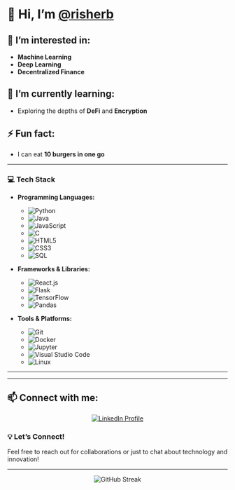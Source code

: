 # 👋 Hi, I’m [@risherb](https://github.com/risherb)

## 👀 I’m interested in:
- **Machine Learning**
- **Deep Learning**
- **Decentralized Finance**

## 🌱 I’m currently learning:
- Exploring the depths of **DeFi** and **Encryption**

## ⚡ Fun fact:
- I can eat **10 burgers in one go**

---

### 💻 Tech Stack
- **Programming Languages:** 
  - ![Python](https://img.shields.io/badge/Python-3776AB?style=flat&logo=python&logoColor=white)
  - ![Java](https://img.shields.io/badge/Java-007396?style=flat&logo=java&logoColor=white)
  - ![JavaScript](https://img.shields.io/badge/JavaScript-F7DF1E?style=flat&logo=javascript&logoColor=black)
  - ![C](https://img.shields.io/badge/C-A8B400?style=flat&logo=c&logoColor=white)
  - ![HTML5](https://img.shields.io/badge/HTML5-E34F26?style=flat&logo=html5&logoColor=white)
  - ![CSS3](https://img.shields.io/badge/CSS3-1572B6?style=flat&logo=css3&logoColor=white)
  - ![SQL](https://img.shields.io/badge/SQL-4479A1?style=flat&logo=sqlite&logoColor=white)

- **Frameworks & Libraries:**
  - ![React.js](https://img.shields.io/badge/React-61DAFB?style=flat&logo=react&logoColor=black)
  - ![Flask](https://img.shields.io/badge/Flask-000000?style=flat&logo=flask&logoColor=white)
  - ![TensorFlow](https://img.shields.io/badge/TensorFlow-FF6F20?style=flat&logo=tensorflow&logoColor=white)
  - ![Pandas](https://img.shields.io/badge/Pandas-150458?style=flat&logo=pandas&logoColor=white)

- **Tools & Platforms:**
  - ![Git](https://img.shields.io/badge/Git-F05032?style=flat&logo=git&logoColor=white)
  - ![Docker](https://img.shields.io/badge/Docker-2496ED?style=flat&logo=docker&logoColor=white)
  - ![Jupyter](https://img.shields.io/badge/Jupyter-F37626?style=flat&logo=jupyter&logoColor=white)
  - ![Visual Studio Code](https://img.shields.io/badge/Visual%20Studio%20Code-007ACC?style=flat&logo=visual-studio-code&logoColor=white)
  - ![Linux](https://img.shields.io/badge/Linux-FCC624?style=flat&logo=linux&logoColor=black)

---

---

## 📫 Connect with me:
<p align="center">
  <a href="https://linkedin.com/in/rishabhnshetty">
    <img src="https://img.shields.io/badge/LinkedIn-Rishabh%20Shetty-blue?style=flat&logo=linkedin&logoColor=white" alt="LinkedIn Profile" />
  </a>
</p>

### 💡 Let’s Connect!
Feel free to reach out for collaborations or just to chat about technology and innovation!

---

<p align="center">
  <img src="https://github-readme-streak-stats.herokuapp.com/?user=risherb&theme=radical" alt="GitHub Streak" />
</p>


